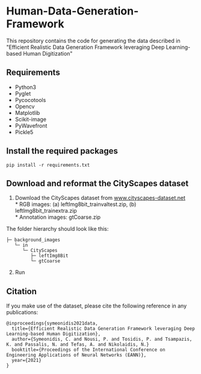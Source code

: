 # Human-Data-Generation-Framework
This repository contains the code for generating the data described in "Efficient Realistic Data Generation Framework leveraging Deep Learning-based Human Digitization"

## Requirements
* Python3
* Pyglet
* Pycocotools
* Opencv
* Matplotlib
* Scikit-image
* PyWavefront
* Pickle5


## Install the required packages
```
pip install -r requirements.txt
```

## Download and reformat the CityScapes dataset

1. Download the CityScapes dataset from www.cityscapes-dataset.net <br />
        * RGB images: (a) leftImg8bit_trainvaltest.zip,  (b) leftImg8bit_trainextra.zip <br />
        * Annotation images: gtCoarse.zip <br />

The folder hierarchy should look like this:
```
├─ background_images
   └─ in
      └─ CityScapes
         ├─ leftImg8Bit
         └─ gtCoarse
```
2. Run 
        
## Citation
If you make use of the dataset, please cite the following reference in any publications:
```
@inproceedings{symeonidis2021data,
  title={Efficient Realistic Data Generation Framework leveraging Deep Learning-based Human Digitization},
  author={Symeonidis, C. and Nousi, P. and Tosidis, P. and Tsampazis, K. and Passalis, N. and Tefas, A. and Nikolaidis, N.}
  booktitle={Proceedings of the International Conference on Engineering Applications of Neural Networks (EANN)},
  year={2021}
}
```
